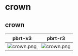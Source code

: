 # crown
## crown
|pbrt-v3|pbrt-r3|
|---|---|
|![crown.png](../v3/crown/crown.png)|![crown.png](../r3/crown/crown.png)|
